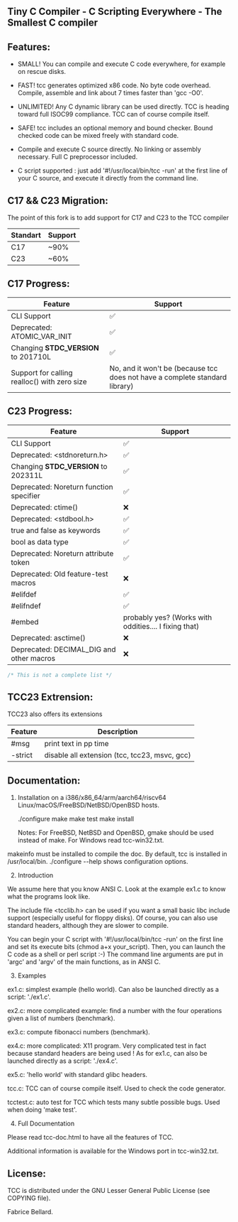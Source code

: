 Tiny C Compiler - C Scripting Everywhere - The Smallest C compiler
-----------------------------------------------------------------------

Features:
--------

- SMALL! You can compile and execute C code everywhere, for example on
  rescue disks.

- FAST! tcc generates optimized x86 code. No byte code
  overhead. Compile, assemble and link about 7 times faster than 'gcc
  -O0'.

- UNLIMITED! Any C dynamic library can be used directly. TCC is
  heading toward full ISOC99 compliance. TCC can of course compile
  itself.

- SAFE! tcc includes an optional memory and bound checker. Bound
  checked code can be mixed freely with standard code.

- Compile and execute C source directly. No linking or assembly
  necessary. Full C preprocessor included.

- C script supported : just add '#!/usr/local/bin/tcc -run' at the first
  line of your C source, and execute it directly from the command
  line.

C17 && C23 Migration:
--------------------

The point of this fork is to add support for C17 and C23 to the TCC compiler

| Standart | Support |
|----------|---------|
| C17      | ~90%     |
| C23      | ~60%      |

C17 Progress:
-------------
| Feature | Support |
|-|-|
| CLI Support | ✅ |
| Deprecated: ATOMIC_VAR_INIT | ✅ |
| Changing  __STDC_VERSION__ to 201710L | ✅ |
| Support for calling realloc() with zero size | No, and it won't be (because tcc does not have a complete standard library) |

С23 Progress:
-------------
| Feature | Support | 
|-|-|
| CLI Support | ✅ |
| Deprecated: <stdnoreturn.h> | ✅ |
| Changing  __STDC_VERSION__ to 202311L | ✅ |
| Deprecated: Noreturn function specifier | ✅ |
| Deprecated: ctime() | ❌ |
| Deprecated: <stdbool.h> | ✅ |
| true and false as keywords | ✅ |
| bool as data type | ✅ |
| Deprecated: Noreturn attribute token | ✅ |
| Deprecated: Old feature-test macros | ❌ |
| #elifdef | ✅ |
| #elifndef | ✅ |
| #embed | probably yes? (Works with oddities.... I fixing that) |
| Deprecated: asctime() | ❌ |
| Deprecated: DECIMAL_DIG and other macros | ❌ |

```c
/* This is not a complete list */
```

TCC23 Extrension:
-----------------

TCC23 also offers its extensions

| Feature | Description |
| - | - |
| #msg | print text in pp time |
| -strict | disable all extension (tcc, tcc23, msvc, gcc) |

Documentation:
-------------

1) Installation on a i386/x86_64/arm/aarch64/riscv64
   Linux/macOS/FreeBSD/NetBSD/OpenBSD hosts.

   ./configure
   make
   make test
   make install

   Notes: For FreeBSD, NetBSD and OpenBSD, gmake should be used instead of make.
   For Windows read tcc-win32.txt.

makeinfo must be installed to compile the doc.  By default, tcc is
installed in /usr/local/bin.  ./configure --help  shows configuration
options.


2) Introduction

We assume here that you know ANSI C. Look at the example ex1.c to know
what the programs look like.

The include file <tcclib.h> can be used if you want a small basic libc
include support (especially useful for floppy disks). Of course, you
can also use standard headers, although they are slower to compile.

You can begin your C script with '#!/usr/local/bin/tcc -run' on the first
line and set its execute bits (chmod a+x your_script). Then, you can
launch the C code as a shell or perl script :-) The command line
arguments are put in 'argc' and 'argv' of the main functions, as in
ANSI C.

3) Examples

ex1.c: simplest example (hello world). Can also be launched directly
as a script: './ex1.c'.

ex2.c: more complicated example: find a number with the four
operations given a list of numbers (benchmark).

ex3.c: compute fibonacci numbers (benchmark).

ex4.c: more complicated: X11 program. Very complicated test in fact
because standard headers are being used ! As for ex1.c, can also be launched
directly as a script: './ex4.c'.

ex5.c: 'hello world' with standard glibc headers.

tcc.c: TCC can of course compile itself. Used to check the code
generator.

tcctest.c: auto test for TCC which tests many subtle possible bugs. Used
when doing 'make test'.

4) Full Documentation

Please read tcc-doc.html to have all the features of TCC.

Additional information is available for the Windows port in tcc-win32.txt.

License:
-------

TCC is distributed under the GNU Lesser General Public License (see
COPYING file).

Fabrice Bellard.
